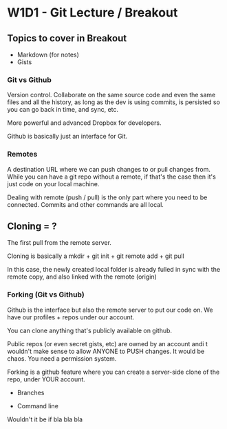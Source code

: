 W1D1 - Git Lecture / Breakout
=================

## Topics to cover in Breakout

* Markdown (for notes)
* Gists

### Git vs Github

Version control. Collaborate on the same source code and even the same files and all the history, as long as the dev is using commits, is persisted so you can go back in time, and sync, etc. 

More powerful and advanced Dropbox for developers. 

Github is basically just an interface for Git. 

### Remotes

A destination URL where we can push changes to or pull changes from. While you can have a git repo without a remote, if that's the case then it's just code on your local machine. 

Dealing with remote (push / pull) is the only part where you need to be connected. Commits and other commands are all local. 

## Cloning = ?

The first pull from the remote server. 

Cloning is basically a mkdir + git init + git remote add + git pull

In this case, the newly created local folder is already fulled in sync with the remote copy, and also linked with the remote (origin)

### Forking (Git vs Github)

Github is the interface but also the remote server to put our code on. We have our profiles + repos under our account.

You can clone anything that's publicly available on github. 

Public repos (or even secret gists, etc) are owned by an account andi t wouldn't make sense to allow ANYONE to PUSH changes. It would be chaos. You need a permission system. 

Forking is a github feature where you can create a server-side clone of the repo, under YOUR account. 

* Branches

* Command line

Wouldn't it be if bla bla bla
